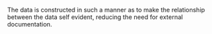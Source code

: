 The data is constructed in such a manner as to make the relationship between the data self evident, reducing the need for external documentation.